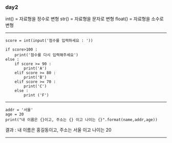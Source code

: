 ### day2

int() = 자료형을 정수로 변형
str() = 자료형을 문자로 변형
float() = 자료형을 소수로 변형

-------------------------------------------------------------------------

```
score = int(input('점수를 입력하세요 : '))

if score>100 :
    print('점수를 다시 입력해주세요')
else :
    if score >= 90 :
        print('A')
    elif score >= 80 :
        print('B')
    elif score >= 70 :
        print('C')
    else :
        print ('F')
```
-------------------------------------------------------------------------

```name = '홍길동'
addr = '서울'
age = 20
print("내 이름은 {}이고, 주소는 {} 이고 나이는 {}".format(name,addr,age))
```

결과 : 내 이름은 홍길동이고, 주소는 서울 이고 나이는 20

-------------------------------------------------------------------------

